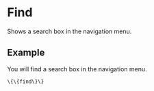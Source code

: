 Find
====

Shows a search box in the navigation menu.

Example
-------

You will find a search box in the navigation menu.

~~~~ {.sourceCode .python}
\{\{find\}\}
~~~~
